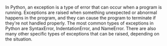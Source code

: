 In Python, an exception is a type of error that can occur when a program is running. Exceptions are raised when something unexpected or abnormal happens in the program, and they can cause the program to terminate if they're not handled properly. The most common types of exceptions in Python are SyntaxError, IndentationError, and NameError. There are also many other specific types of exceptions that can be raised, depending on the situation.
